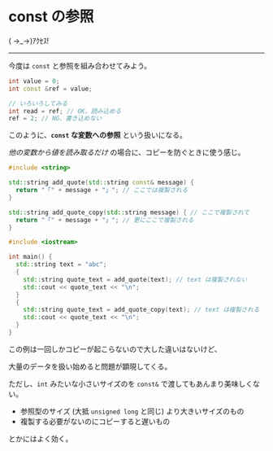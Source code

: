 # const の参照

( →_→)ｱｸｾｽ!

---

今度は `const` と参照を組み合わせてみよう。

```cpp
int value = 0;
int const &ref = value;

// いろいろしてみる
int read = ref; // OK、読み込める
ref = 2; // NG、書き込めない
```

このように、**`const` な変数への参照** という扱いになる。

*他の変数から値を読み取るだけ* の場合に、コピーを防ぐときに使う感じ。

```cpp
#include <string>

std::string add_quote(std::string const& message) {
  return "「" + message + "」"; // ここでは複製される
}

std::string add_quote_copy(std::string message) { // ここで複製されて
  return "「" + message + "」"; // 更にここで複製される
}

#include <iostream>

int main() {
  std::string text = "abc";
  {
    std::string quote_text = add_quote(text); // text は複製されない
    std::cout << quote_text << "\n";
  }
  {
    std::string quote_text = add_quote_copy(text); // text は複製される
    std::cout << quote_text << "\n";
  }
}
```

この例は一回しかコピーが起こらないので大した違いはないけど、

大量のデータを扱い始めると問題が顕現してくる。


ただし、`int` みたいな小さいサイズのを `const&` で渡してもあんまり美味しくない。

- 参照型のサイズ (大抵 `unsigned long` と同じ) より大きいサイズのもの
- 複製する必要がないのにコピーすると遅いもの

とかにはよく効く。
